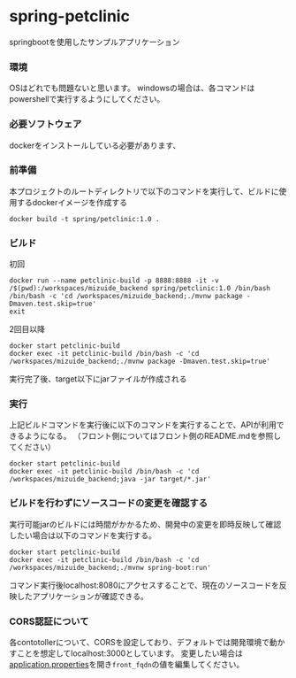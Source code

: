 # spring-petclinic
springbootを使用したサンプルアプリケーション

### 環境
OSはどれでも問題ないと思います。
windowsの場合は、各コマンドはpowershellで実行するようにしてください。

### 必要ソフトウェア
dockerをインストールしている必要があります、

### 前準備
本プロジェクトのルートディレクトリで以下のコマンドを実行して、ビルドに使用するdockerイメージを作成する
```shell
docker build -t spring/petclinic:1.0 .
```
### ビルド
初回
```shell
docker run --name petclinic-build -p 8888:8888 -it -v /$(pwd):/workspaces/mizuide_backend spring/petclinic:1.0 /bin/bash
/bin/bash -c 'cd /workspaces/mizuide_backend;./mvnw package -Dmaven.test.skip=true'
exit
```
2回目以降
```shell
docker start petclinic-build
docker exec -it petclinic-build /bin/bash -c 'cd /workspaces/mizuide_backend;./mvnw package -Dmaven.test.skip=true'
```
実行完了後、target以下にjarファイルが作成される
### 実行
上記ビルドコマンドを実行後に以下のコマンドを実行することで、APIが利用できるようになる。
（フロント側についてはフロント側のREADME.mdを参照してください）
```shell
docker start petclinic-build
docker exec -it petclinic-build /bin/bash -c 'cd /workspaces/mizuide_backend;java -jar target/*.jar'
```

### ビルドを行わずにソースコードの変更を確認する
実行可能jarのビルドには時間がかかるため、開発中の変更を即時反映して確認したい場合は以下のコマンドを実行する。
```shell
docker start petclinic-build
docker exec -it petclinic-build /bin/bash -c 'cd /workspaces/mizuide_backend;./mvnw spring-boot:run'
```
コマンド実行後localhost:8080にアクセスすることで、現在のソースコードを反映したアプリケーションが確認できる。

### CORS認証について
各contotollerについて、CORSを設定しており、デフォルトでは開発環境で動かすことを想定してlocalhost:3000としています。
変更したい場合は[application.properties](src/main/resources/application.properties)を開き`front_fqdn`の値を編集してください。